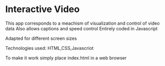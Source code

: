 # Interactive Video
This app corresponds to a meachism of visualization and control of video data
Also allows captions and speed control
Entirely coded in Javascript

Adapted for different screen sizes



Technologies used:
HTML,CSS,Javascriot


To make it work simply place index.html in a web browser

